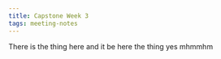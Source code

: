 ```yaml
---
title: Capstone Week 3
tags: meeting-notes
---
```


There is the thing here and it be here the thing yes mhmmhm

<!--more-->
